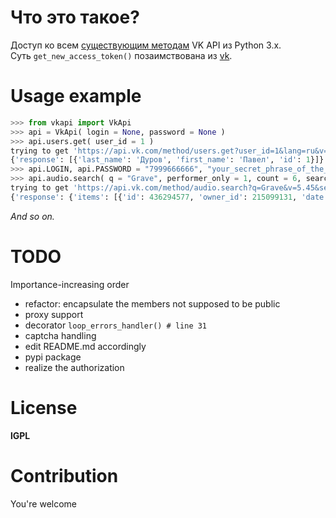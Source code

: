 Что это такое?
==============

Доступ ко всем [существующим методам](https://vk.com/dev/methods) VK API из Python 3.x.  
Суть `get_new_access_token()` позаимствована из [vk](https://github.com/dimka665/vk).  

Usage example
=============
~~~python
>>> from vkapi import VkApi
>>> api = VkApi( login = None, password = None )
>>> api.users.get( user_id = 1 )
trying to get 'https://api.vk.com/method/users.get?user_id=1&lang=ru&v=5.45&access_token=&'
{'response': [{'last_name': 'Дуров', 'first_name': 'Павел', 'id': 1}]} 
>>> api.LOGIN, api.PASSWORD = "7999666666", "your_secret_phrase_of_the_life"
>>> api.audio.search( q = "Grave", performer_only = 1, count = 6, search_own = 1 )
trying to get 'https://api.vk.com/method/audio.search?q=Grave&v=5.45&search_own=1&access_token=c9c8ae2c24e810fecea53d3634ebdf7d4fa9f09e796dfc60d86f8869f686ff6dff6bcf719b1bc7712a51f&performer_only=1&count=6&lang=ru&'
{'response': {'items': [{'id': 436294577, 'owner_id': 215099131, 'date': 1454654606, 'url': 'https://psv4.vk.me/c6135/u60442456/audios/17fe2dde7b97.mp3?extra=nFP0UipnTNkPsO4iLC7AqKl_QhtsI0yU24aX6aLqAeP26vp3cnBEIltsrj15M4bQvvVJUhtmunQ3Eo0kLaLLJSSclRZ6oSadhy9tnHmrENUOmVbJlAmpGBcdPt1Pu7a5T6NeJqXFBbI', 'genre_id': 7, 'duration': 315, 'lyrics_id': 119427227, 'title': 'Severing Flesh', 'artist': 'Grave'}, {'id': 436295767, 'owner_id': 215099131, 'date': 1454655041, 'url': 'https://psv4.vk.me/c6109/u97168116/audios/66b89e7ed927.mp3?extra=bL6e6Ve7Ni4NQi6SRtoDnMrgPqX4T2pQznhFDKzfuPV5G-pM1uPmgdWkg5kLGyFHAvVD_pJfmEQN5piE2azOA8rVe9ayGCCNiZAAHcaH1HHwhrRgd_OfKSPyFJ2WlFd8G3A7cUz-Tuw', 'genre_id': 18, 'duration': 463, 'title': 'Epos', 'artist': 'Grave'}, {'id': 436296428, 'owner_id': 215099131, 'date': 1454655299, 'url': 'https://psv4.vk.me/c536413/u60442456/audios/e1790170022a.mp3?extra=UofTU8qObZEdirv4deC45AomT-4nhdv6fT2pq-bJvWGXw6YmfmwgQEZa6pIiqlyE3qP4tzKjOlO_-diZYyxOrm_GXWu-RCoJYF4xk4fDdjJrBZh4P-46GXb2T5d4o7_Ve9XeuRZUXhA', 'genre_id': 7, 'duration': 188, 'lyrics_id': 119660888, 'title': 'Soulless', 'artist': 'Grave'}, {'id': 436302033, 'owner_id': 215099131, 'date': 1454657267, 'url': 'https://psv4.vk.me/c536413/u60442456/audios/eef021856ead.mp3?extra=1w8CdWAOE1d0WEj7GR-fHJoHc6-rwa8T-MX3G_nsqPzvPL0Nu0qr0PJrd8xhEScgx6ITqLELySI2XrWKxBtLjUR1cgXInPOSCMKAAi2GgjbQD8-8ny4yCZoXNyD2_1OFskJd1hsL8kM', 'genre_id': 7, 'duration': 258, 'lyrics_id': 119660937, 'title': 'I Need You', 'artist': 'Grave'}, {'id': 436302920, 'owner_id': 215099131, 'date': 1454657542, 'url': 'https://psv4.vk.me/c6145/u60442456/audios/9d9379252b40.mp3?extra=wKy8HXcMqkr9vxlMiM2wFikDoWVJAtBlKbl27v4cZg9PowXCaqnWwRuTVyhPbhNSQv0trF6VPTPAnLECtPRd1bdEil_vNE-E6zVp2s--fdMwwYKq8Io3Ce9z0lASUldeQovcuwfxy5g', 'genre_id': 7, 'duration': 358, 'lyrics_id': 119647065, 'title': 'A World In Darkness', 'artist': 'Grave'}, {'id': 212034716, 'owner_id': 215099131, 'date': 1371734706, 'url': 'https://cs1-21v4.vk-cdn.net/p19/a984f991483c80.mp3?extra=kTgu-hqQqPhrL3RuqxoaSITogTB-tO2Op0jHLVdhrbGDllVg_nTg3vg2Ue8atYFUftz1wJufqP06-Y85Vh1FTbL8P_Ex27gEsGWJZLWHFCLaqtxvirUwiZKwpSGfAVsCK9DjjYz5juA', 'genre_id': 7, 'duration': 248, 'title': 'Into The Grave', 'artist': 'Grave'}], 'count': 51080}}
~~~
*And so on.*

TODO 
====
Importance-increasing order  

- refactor: encapsulate the members not supposed to be public
- proxy support
- decorator `loop_errors_handler() # line 31`
- captcha handling
- edit README.md accordingly
- pypi package
- realize the authorization

License
=======
**lGPL**

Contribution
============
You're welcome
